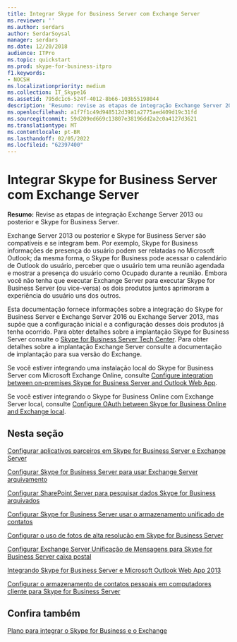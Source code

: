 ```yaml
---
title: Integrar Skype for Business Server com Exchange Server
ms.reviewer: ''
ms.author: serdars
author: SerdarSoysal
manager: serdars
ms.date: 12/20/2018
audience: ITPro
ms.topic: quickstart
ms.prod: skype-for-business-itpro
f1.keywords:
- NOCSH
ms.localizationpriority: medium
ms.collection: IT_Skype16
ms.assetid: 795dc1c6-524f-4012-8b66-103b55198044
description: 'Resumo: revise as etapas de integração Exchange Server 2016 ou Exchange Server 2013 e Skype for Business Server.'
ms.openlocfilehash: a1f7f1c49d948512d3901a2775aed409d19c31fd
ms.sourcegitcommit: 59d209ed669c13807e38196dd2a2c0a4127d3621
ms.translationtype: MT
ms.contentlocale: pt-BR
ms.lasthandoff: 02/05/2022
ms.locfileid: "62397400"
---
```

# <a name="integrate-skype-for-business-server-with-exchange-server"></a>Integrar Skype for Business Server com Exchange Server

**Resumo:** Revise as etapas de integração Exchange Server 2013 ou posterior e Skype for Business Server.

Exchange Server 2013 ou posterior e Skype for Business Server são compatíveis e se integram bem. Por exemplo, Skype for Business informações de presença do usuário podem ser relatadas no Microsoft Outlook; da mesma forma, o Skype for Business pode acessar o calendário de Outlook do usuário, perceber que o usuário tem uma reunião agendada e mostrar a presença do usuário como Ocupado durante a reunião. Embora você não tenha que executar Exchange Server para executar Skype for Business Server (ou vice-versa) os dois produtos juntos aprimoram a experiência do usuário uns dos outros.

Esta documentação fornece informações sobre a integração do Skype for Business Server e Exchange Server 2016 ou Exchange Server 2013, mas supõe que a configuração inicial e a configuração desses dois produtos já tenha ocorrido. Para obter detalhes sobre a implantação Skype for Business Server consulte o [Skype for Business Server Tech Center](../../../Hub/index.yml). Para obter detalhes sobre a implantação Exchange Server consulte a documentação de implantação para sua versão do Exchange.

Se você estiver integrando uma instalação local do Skype for Business Server com Microsoft Exchange Online, consulte [Configure integration between on-premises Skype for Business Server and Outlook Web App](outlook-web-app.md).

Se você estiver integrando o Skype for Business Online com Exchange Server local, consulte [Configure OAuth between Skype for Business Online and Exchange local](oauth-with-online-and-on-premises.md).

## <a name="in-this-section"></a>Nesta seção

[Configurar aplicativos parceiros em Skype for Business Server e Exchange Server](configure-partner-applications.md)

[Configurar Skype for Business Server para usar Exchange Server arquivamento](use-exchange-archiving.md)

[Configurar SharePoint Server para pesquisar dados Skype for Business arquivados](sharepoint-to-search-for-archived-data.md)

[Configurar Skype for Business Server usar o armazenamento unificado de contatos](use-the-unified-contact-store.md)

[Configurar o uso de fotos de alta resolução em Skype for Business Server](high-resolution-photos.md)

[Configurar Exchange Server Unificação de Mensagens para Skype for Business Server caixa postal](exchangeunified-messaging-for-voice-mail.md)

[Integrando Skype for Business Server e Microsoft Outlook Web App 2013](/previous-versions/office/communications/jj688055(v=ocs.16))

[Configurar o armazenamento de contatos pessoais em computadores cliente para Skype for Business Server](personal-contacts-store.md)

## <a name="see-also"></a>Confira também

[Plano para integrar o Skype for Business e o Exchange](../../plan-your-deployment/integrate-with-exchange/integrate-with-exchange.md)